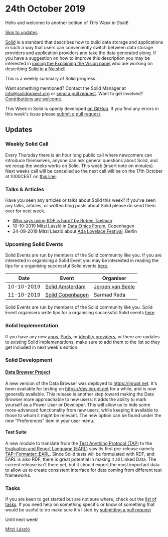 # 24th October 2019

Hello and welcome to another edition of *This Week in Solid*!

[Skip to updates](#updates).

[Solid](https://solid.github.io/information/) is a standard that describes how to build data storage and applications in such a way that users can conveniently switch between data storage providers and application providers and take the data generated along. If you have a suggestion on how to improve this description you may be interested in [joining the Explaining the Vision panel](https://github.com/solid/process/blob/master/panels.md#explaining-the-vision-panel) who are working on describing [Solid in a Nutshell](https://github.com/solid/Explaining-the-Vision-Panel).

This is a weekly summary of Solid progress.

Want something mentioned? Contact the Solid Manager at info@solidproject.org or [send a pull request](https://github.com/solid/information/edit/master/weekly-updates/next.md). Want to get involved? [Contributions are welcome](https://github.com/solid/information#develop).

This Week in Solid is openly developed [on GitHub](./next.md). If you find any errors in this week's issue please [submit a pull request](https://github.com/solid/information/pulls).

## Updates

### Weekly Solid Call
Every Thursday there is an hour long public call where newcomers can introduce themselves, anyone can ask general questions about Solid, and we recap the weeks works on Solid. This week (insert note on minutes). Next weeks call will be cancelled so the next call will be on the 17th October at 1000CEST on [this line](https://zoom.us/j/121552099).

### Talks & Articles
Have you seen any articles or talks about Solid this week? If you've seen any talks, articles, or written blog posts about Solid please do send them over for next week.

* [Who says using RDF is hard? by Ruben Taelman](https://www.rubensworks.net/blog/2019/10/06/using-rdf-in-javascript/)
* 10-10-2019 Mitzi László in [Data Ethics Forum](https://dataethics.eu/conference19/), Copenhagen
* 24-09-2019 Mitzi László about [Ada Lovelace Festival](https://www.ada-lovelace-festival.com), Berlin

### Upcoming Solid Events
Solid Events are run by members of the Solid community like you. If you are interested in organising a Solid Event you may be interested in reading the tips for a organising successful Solid events [here](https://github.com/solid/information/blob/master/solid-events.md).

|Date|Event|Organiser|
| ------------- | ------------- |------------- |
|10-10-2019|[Solid Amsterdam](https://www.meetup.com/nl-NL/Solid-Netherlands/events/263745707)|[Jeroen van Beele](https://github.com/jjvbeele)|
|11-10-2019|[Solid Copenhagen](https://www.meetup.com/Solid-Copenhagen-Meetup-Group/events/264871687/)|Sarmad Reda|

Solid Events are run by members of the Solid community like you. Solid Event organisers write tips for a organising successful Solid events [here](https://github.com/solid/information/blob/master/solid-events.md)

### Solid Implementation

If you have any new [apps](https://github.com/solid/solid-apps), [Pods](https://github.com/solid/pods), or [identity providers](https://github.com/solid/solid-idp-list), or there are updates to existing Solid implementations, make sure to add them to the list so they get included in next week's edition.

### Solid Development

#### [Data Browser Project](https://github.com/orgs/solid/projects/4)

A new version of the Data Browser was deployed to https://inrupt.net. It's been available for testing on https://dev.inrupt.net for a while, and is now generally available. This release is another step toward making the Data Browser more approachable to new users: it adds the ability to mark yourself as a Power User or Developer. This will allow us to hide some more-advanced functionality from new users, while keeping it available to those to whom it might be relevant. The new option can be found under the new "Preferences" item in your user menu.

#### Test Suite

A new module to translate from the [Test Anything Protocol (TAP)](http://testanything.org/) to the [Evaluation and Report Language (EARL)](https://www.w3.org/TR/EARL10-Guide/) saw its first pre-release namely [TAP::Formatter::EARL](https://metacpan.org/release/TAP-Formatter-EARL). Since Solid tests will be formulated with RDF, and EARL is also RDF, there is great potential in making it all Linked Data. The current release isn't there yet, but it should export the most important data to allow us to create consistent interface for data coming from different test frameworks.

### Tasks
If you are keen to get started but are not sure where, check out the [list of tasks](https://github.com/solid/information/blob/master/tasks.md). If you need help on something specific or know of something that would be useful to do make sure it's listed by [submitting a pull request](https://github.com/solid/information/blob/master/tasks.md)

Until next week!

[Mitzi László](https://github.com/Mitzi-Laszlo)
